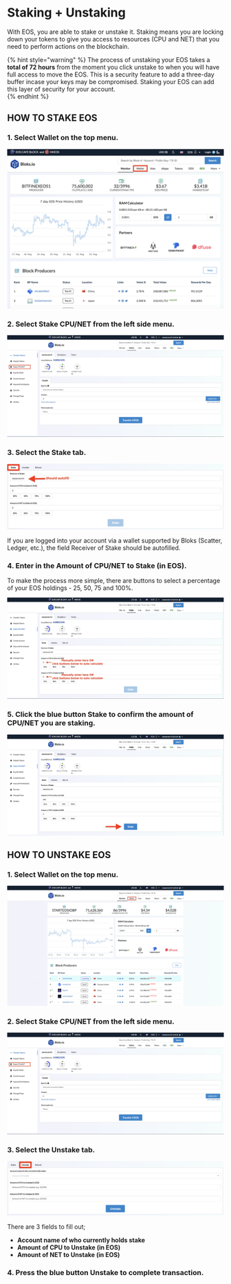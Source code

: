# Staking + Unstaking

With EOS, you are able to stake or unstake it. Staking means you are locking down your tokens to give you access to resources \(CPU and NET\) that you need to perform actions on the blockchain. 

{% hint style="warning" %}
The process of unstaking your EOS takes a **total of 72 hours** from the moment you click unstake to when you will have full access to move the EOS. This is a security feature to add a three-day buffer incase your keys may be compromised. Staking your EOS can add this layer of security for your account.  
{% endhint %}

## HOW TO STAKE EOS

### 1. Select **Wallet** on the top menu.

![](../.gitbook/assets/image%20%2880%29.png)

### 2. Select **Stake CPU/NET** from the left side menu.

![](../.gitbook/assets/image%20%28135%29.png)

### 3. Select the Stake tab.

![](../.gitbook/assets/image%20%2851%29.png)

If you are logged into your account via a wallet supported by Bloks \(Scatter, Ledger, etc.\), the field Receiver of Stake should be autofilled.

### 4. Enter in the **Amount of CPU/NET to Stake \(in EOS\).**

To make the process more simple, there are buttons to select a percentage of your EOS holdings - 25, 50, 75 and 100%.

![](../.gitbook/assets/image%20%2846%29.png)

### 5. Click the blue button Stake to confirm the amount of CPU/NET you are staking.

![](../.gitbook/assets/image%20%2881%29.png)

## HOW TO UNSTAKE EOS

### 1. Select **Wallet** on the top menu.

![](../.gitbook/assets/image%20%2839%29.png)

### 2. Select **Stake CPU/NET** from the left side menu.

![](../.gitbook/assets/image%20%28135%29.png)

### 3. Select the Unstake tab.

![](../.gitbook/assets/image%20%2862%29.png)

There are 3 fields to fill out;

* **Account name of who currently holds stake** 
* **Amount of CPU to Unstake \(in EOS\)** 
* **Amount of NET to Unstake \(in EOS\)**  

### 4. Press the blue button Unstake to complete transaction.





